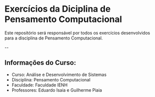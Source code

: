 # Exercícios da Diciplina de Pensamento Computacional

Este repositório será responsável por todos os exercícios desenvolvidos para a disciplina de Pensamento Computacional.

--
## Informações do Curso:
* Curso: Análise e Desenvolvimento de Sistemas
* Disciplina: Pensamento Computacional
* Faculdade: Faculdade IENH
* Professores: Eduardo Isaia e Guilherme Piaia
